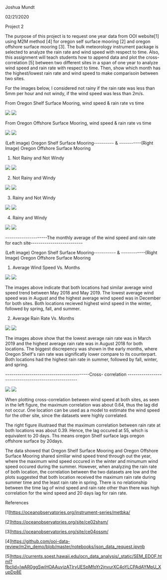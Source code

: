 Joshua Mundt

02/21/2020

Project 2

  The purpose of this project is to request one year data from OOI website[1] using M2M method [4] for oregon self surface mooring [2] and oregon offshore surface mooring [3]. The bulk meteorology instrument package is selected to analyze the rain rate and wind speed with respect to time. Also, this assignment will teach students how to append data and plot the cross- correlation [5] between two different sites in a span of one year to analyze wind speed and rain rate with respect to time. Then, show which month has the highest/lowest rain rate and wind speed to make comparisoin between two sites.
  
For the images below, I considered not rainy if the rain rate was less than 5mm per hour and not windy,  if the wind speed was less than 2m/s.
  
 
From Oregon Shelf Surface Mooring, wind speed & rain rate vs time

![](Meteo_pic/OSSM_Wind_Speed_Vs_Time.png)
![](Meteo_pic/OSSM_Rain_Rate_Vs_Time.png)

From Oregon Offshore Surface Mooring, wind speed & rain rate vs time

![](Meteo_pic/OOSM_Wind_Speev_Vs_Time.png)
![](Meteo_pic/OOSM_Rain_Rate_Vs_Time.png)

(Left image) Oregon Shelf Surface Mooring---------- & -----------(Right Image) Oregon Offshore Surface Mooring

1. Not Rainy and Not Windy

![](Meteo_pic/OSSM_NR_NW_Vs_Time.png)
![](Meteo_pic/OOSM_NR_NW_Vs_Time.png)

2. Not Rainy and Windy

![](Meteo_pic/OSSM_NR_W_Vs_Time.png)
![](Meteo_pic/OOSM_NR_W_Vs_Time.png)

3. Rainy and Not Windy

![](Meteo_pic/OSSM_R_NW_Vs_Time.png)
![](Meteo_pic/OOSM_R_NW_Vs_Time.png)

4. Rainy and Windy

![](Meteo_pic/OSSM_R_W_Vs_TIme.png)
![](Meteo_pic/OOSM_R_W_Vs_Time.png)


---------------------The monthly average of the wind speed and rain rate for each site--------------------------

(Left image) Oregon Shelf Surface Mooring----------- & ------------(Right Image) Oregon Offshore Surface Mooring

1. Average Wind Speed Vs. Months

![](Meteo_pic/OSSM_Avg_Wind_Speed_Vs_Months.png)
![](Meteo_pic/OOSM_Avg_Wind_Speed_Vs_Months.png)

The images above indicate that both locations had similar average wind speed trend between May 2018 and May 2019. The lowest average wind speed was in August and the highest average wind speed was in December for both sites. Both locations recieved highest wind speed in the winter, followed by spring, fall, and summer.


2. Average Rain Rate Vs. Months

![](Meteo_pic/OSSM_Avg_Rain_Rate_Vs_Months.png)
![](Meteo_pic/OOSM_Avg_Rain_Rate_Vs_Months.png)

The images above show that the lowest average rain rate was in March 2019 and the highest average rain rate was in August 2018 for both locations. The biggest discrepency was shown in the early months, where Oregon Shelf's rain rate was significatly lower compare to its counterpart. Both locations had the highest rain rate in summer, followed by fall, winter, and spring.


------------------------------------------Cross- correlation -----------------------------------------------------

![](Meteo_pic/Wind_Speed.png)
![](Meteo_pic/Rain_Rate.png)

When plotting cross-correlation between wind speed at both sites, as seen in the left figure, the maximum correlation was about 0.64, thus the lag did not occur. One location can be used as a model to estimate the wind speed for the other site, since the datasets were highly correlated.

The right figure illustraed that the maximum correlation between rain rate at both locations was about 0.39. Hence, the lag occured at 55, which is equivalent to 20 days. Ths means oregon Shelf surface lags oregon offshore surface by 20days.


The data showed that Oregon Shelf Surface Mooring and Oregon Offshore Surface Mooring shared simlilar wind speed trend through out the year, where the maximum wind speed occured in the winter and minumum wind speed occured during the summer. However, when analyzing the rain rate of both location, the correlation between the two datasets are low and the plots suggested that both location received the maximum rain rate during summer time and the least rain rate in spring. There is no relationship between the time lag of wind speed and rain rate other than there was high correlation for the wind speed and 20 days lag for rain rate.


 

References

[1]https://oceanobservatories.org/instrument-series/metbka/

[2]https://oceanobservatories.org/site/ce02shsm/

[3]https://oceanobservatories.org/site/ce04ossm/

[4]https://github.com/ooi-data-review/m2m_demo/blob/master/notebooks/json_data_request.ipynb

[5]https://currents.soest.hawaii.edu/ocn_data_analysis/_static/SEM_EDOF.html?fbclid=IwAR0ggSwiHOAAuvjzATIryUESpMfoYr2jnvurXC4oYLCPAdAYMpU_XupDp8E
